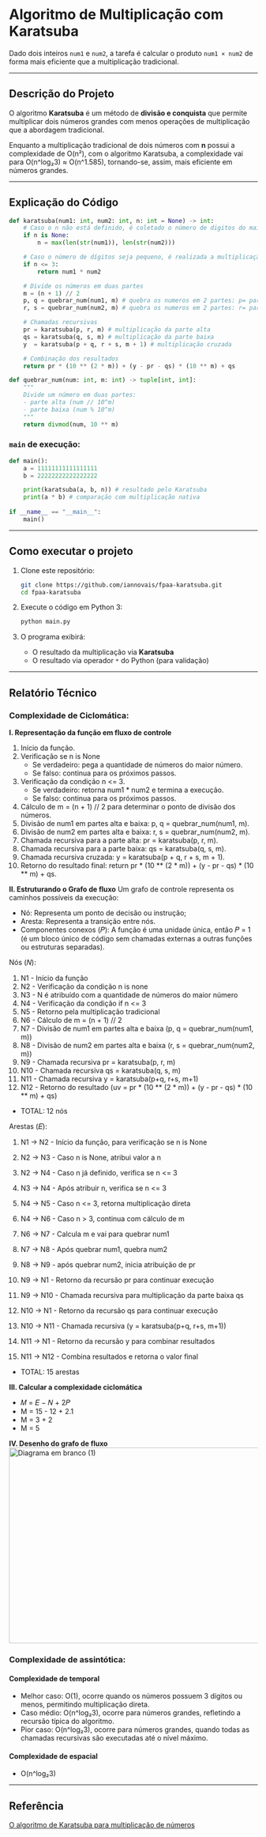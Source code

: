 # Algoritmo de Multiplicação com Karatsuba 
Dado dois inteiros `num1` e `num2`, a tarefa é calcular o produto `num1 × num2` de forma mais eficiente que a multiplicação tradicional.

---

## Descrição do Projeto

O algoritmo **Karatsuba** é um método de **divisão e conquista** que permite multiplicar dois números grandes com menos operações de multiplicação que a abordagem tradicional.

Enquanto a multiplicação tradicional de dois números com **n** possui a complexidade de O(n²), com o algoritmo Karatsuba, a complexidade vai para O(n^log₂3) ≈ O(n^1.585), tornando-se, assim, mais eficiente em números grandes.

---

## Explicação do Código

```python
def karatsuba(num1: int, num2: int, n: int = None) -> int:
    # Caso o n não está definido, é coletado o número de digitos do maior entre num1 e num2
    if n is None:
        n = max(len(str(num1)), len(str(num2)))

    # Caso o número de dígitos seja pequeno, é realizada a multiplicação direta
    if n <= 3:
        return num1 * num2

    # Divide os números em duas partes
    m = (n + 1) // 2
    p, q = quebrar_num(num1, m) # quebra os numeros em 2 partes: p= parte alta; q= parte baixa de num1
    r, s = quebrar_num(num2, m) # quebra os numeros em 2 partes: r= parte alta; s= parte baixa de num2

    # Chamadas recursivas
    pr = karatsuba(p, r, m) # multiplicação da parte alta
    qs = karatsuba(q, s, m) # multiplicação da parte baixa
    y  = karatsuba(p + q, r + s, m + 1) # multiplicação cruzada

    # Combinação dos resultados
    return pr * (10 ** (2 * m)) + (y - pr - qs) * (10 ** m) + qs

def quebrar_num(num: int, m: int) -> tuple[int, int]:
    """
    Divide um número em duas partes:
    - parte alta (num // 10^m)
    - parte baixa (num % 10^m)
    """
    return divmod(num, 10 ** m)
```

### `main` de execução:

```python
def main():
    a = 11111111111111111
    b = 22222222222222222

    print(karatsuba(a, b, n)) # resultado pelo Karatsuba
    print(a * b) # comparação com multiplicação nativa
    
if __name__ == "__main__":
    main()
```

---

## Como executar o projeto

1. Clone este repositório:

   ```bash
   git clone https://github.com/iannovais/fpaa-karatsuba.git
   cd fpaa-karatsuba
   ```

2. Execute o código em Python 3:

   ```bash
   python main.py
   ```

3. O programa exibirá:

   * O resultado da multiplicação via **Karatsuba**
   * O resultado via operador `*` do Python (para validação)

---

## Relatório Técnico

### Complexidade de Ciclomática:

**I. Representação da função em fluxo de controle**
1. Início da função.
2. Verificação se n is None
     - Se verdadeiro: pega a quantidade de números do maior número.
     - Se falso: continua para os próximos passos.
3. Verificação da condição n <= 3.
     - Se verdadeiro: retorna num1 * num2 e termina a execução.
     - Se falso: continua para os próximos passos.
3. Cálculo de m = (n + 1) // 2 para determinar o ponto de divisão dos números.
4. Divisão de num1 em partes alta e baixa: p, q = quebrar_num(num1, m).
5. Divisão de num2 em partes alta e baixa: r, s = quebrar_num(num2, m).
6. Chamada recursiva para a parte alta: pr = karatsuba(p, r, m).
7. Chamada recursiva para a parte baixa: qs = karatsuba(q, s, m).
8. Chamada recursiva cruzada: y = karatsuba(p + q, r + s, m + 1).
9. Retorno do resultado final: return pr * (10 ** (2 * m)) + (y - pr - qs) * (10 ** m) + qs.


**II. Estruturando o Grafo de fluxo**
Um grafo de controle representa os caminhos possíveis da execução:
  - Nó: Representa um ponto de decisão ou instrução;
  - Aresta: Representa a transição entre nós.
  - Componentes conexos (𝑃): A função é uma unidade única, então 𝑃 = 1 (é um bloco único de código sem chamadas externas a outras funções ou estruturas separadas).
    
  Nós (𝑁):
  1. N1 - Início da função
  2. N2 - Verificação da condição n is none
  3. N3 - N é atribuído com a quantidade de números do maior número
  4. N4 - Verificação da condição if n <= 3
  5. N5 - Retorno pela multiplicação tradicional
  6. N6 - Cálculo de m = (n + 1) // 2
  7. N7 - Divisão de num1 em partes alta e baixa (p, q = quebrar_num(num1, m))
  8. N8 - Divisão de num2 em partes alta e baixa (r, s = quebrar_num(num2, m))
  9. N9 - Chamada recursiva pr = karatsuba(p, r, m)
  10. N10 - Chamada recursiva qs = karatsuba(q, s, m)
  11. N11 - Chamada recursiva y = karatsuba(p+q, r+s, m+1)
  12. N12 - Retorno do resultado (uv = pr * (10 ** (2 * m)) + (y - pr - qs) * (10 ** m) + qs)
  - TOTAL: 12 nós
      
  Arestas (𝐸):
1. N1 → N2 - Início da função, para verificação se n is None
2. N2 → N3 - Caso n is None, atribui valor a n
3. N2 → N4 - Caso n já definido, verifica se n <= 3
4. N3 → N4 - Após atribuir n, verifica se n <= 3

5. N4 → N5 - Caso n <= 3, retorna multiplicação direta
6. N4 → N6 - Caso n > 3, continua com cálculo de m

7. N6 → N7 - Calcula m e vai para quebrar num1
8. N7 → N8 - Após quebrar num1, quebra num2
9. N8 → N9 - após quebrar num2, inicia atribuição de pr

10. N9 → N1 - Retorno da recursão pr para continuar execução
11. N9 → N10 - Chamada recursiva para multiplicação da parte baixa qs

12. N10 → N1 - Retorno da recursão qs para continuar execução
13. N10 → N11 - Chamada recursiva (y = karatsuba(p+q, r+s, m+1))
14. N11 → N1 - Retorno da recursão y para combinar resultados

15. N11 → N12 - Combina resultados e retorna o valor final
  - TOTAL: 15 arestas

**III. Calcular a complexidade ciclomática**
- 𝑀 = 𝐸 − 𝑁 + 2𝑃
- M = 15 - 12 + 2.1
- M = 3 + 2
- M = 5 

**IV. Desenho do grafo de fluxo**
<img width="1920" height="396" alt="Diagrama em branco (1)" src="https://github.com/user-attachments/assets/21bcd662-1388-4571-a863-241eee93fa22" />

### Complexidade de assintótica:

#### Complexidade de temporal

- Melhor caso: O(1), ocorre quando os números possuem 3 dígitos ou menos, permitindo multiplicação direta.
- Caso médio: O(n^log₂3), ocorre para números grandes, refletindo a recursão típica do algoritmo.
- Pior caso: O(n^log₂3), ocorre para números grandes, quando todas as chamadas recursivas são executadas até o nível máximo.

#### Complexidade de espacial
- O(n^log₂3)

---

## Referência

[O algoritmo de Karatsuba para multiplicação de números](https://www.ime.usp.br/~pf/analise_de_algoritmos/aulas/karatsuba.html)

